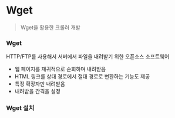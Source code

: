 # Wget

> Wget을 활용한 크롤러 개발



### Wget

HTTP/FTP를 사용해서 서버에서 파일을 내려받기 위한 오픈소스 소프트웨어

- 웹 페이지를 재귀적으로 순회하며 내려받음
- HTML 링크를 상대 경로에서 절대 경로로 변환하는 기능도 제공
- 특정 확장자만 내려받음
- 내려받을 간격을 설정



### Wget 설치






